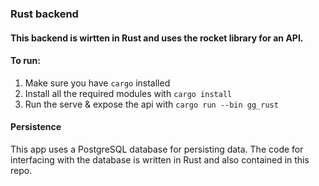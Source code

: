 ### Rust backend

#### This backend is wirtten in Rust and uses the rocket library for an API.

#### To run:
1. Make sure you have `cargo` installed
2. Install all the required modules with `cargo install`
3. Run the serve & expose the api with `cargo run --bin gg_rust`

#### Persistence
This app uses a PostgreSQL database for persisting data. The code for interfacing with the database is written in Rust and also contained in this repo.
